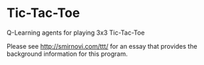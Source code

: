 # Tic-Tac-Toe
Q-Learning agents for playing 3x3 Tic-Tac-Toe

Please see http://smirnovi.com/ttt/ for an essay that provides the background information for this program.

